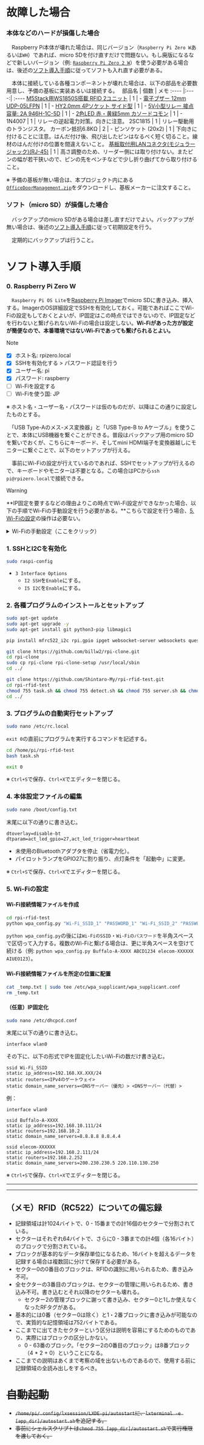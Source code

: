 
# 故障した場合

### 本体などのハードが損傷した場合
　Raspberry Pi本体が壊れた場合は、同じバージョン（`Raspberry Pi Zero W`あるいは`WH`）であれば、micro SDを付け直すだけで問題ない。もし廃版になるなどで新しいバージョン（例: [`Raspberry Pi Zero 2 W`](https://www.switch-science.com/products/7600)）を使う必要がある場合は、後述の[ソフト導入手順](#ソフト導入手順)に従ってソフトも入れ直す必要がある。

　本体に接続している各種コンポーネントが壊れた場合は、以下の部品を必要数用意し、予備の基板に実装あるいは接続する。　
 部品名 | 個数 | メモ
:---- |:----:| :----
 [M5Stack用WS1850S搭載 RFID 2ユニット](https://www.switch-science.com/products/8301) | 1 | - 
 [電子ブザー 12mm UDP-05LFPN](https://akizukidenshi.com/catalog/g/gP-09704/) | 1 | -
 [HY2.0mm 4Pソケット サイド型](https://www.amazon.co.jp/dp/B09CP5K8XT) | 1 | -
 [5V小型リレー 接点容量: 2A 946H-1C-5D](https://akizukidenshi.com/catalog/g/gP-07342/) | 1 | -
 [2色LED 赤・黄緑5mm カソードコモン](https://akizukidenshi.com/catalog/g/gI-06314/) | 1 | -
 1N4007 | 1 | リレーの逆起電力対策。向きに注意。 
 2SC1815 | 1 | リレー駆動用のトランジスタ。
 カーボン抵抗6.8KΩ | 2 | - 
 ピンソケット (20x2) | 1 | 下向きに付けることに注意。はんだ付け後、飛び出したピンはなるべく短く切ること。線材のはんだ付けの位置を間違えないこと。
 [基板取付用LANコネクタ(モジュラージャック)(RJ-45)](https://akizukidenshi.com/catalog/g/gC-00159/) | 1 | 高さ調整のため、リーダー側には取り付けない。またピンの幅が若干狭いので、ピンの先をペンチなどで少し折り曲げてから取り付けること。 

※ 予備の基板が無い場合は、本プロジェクト内にある[`OfficeDoorManagement.zip`](/OfficeDoorManagement.zip?raw=1)をダウンロードし、基板メーカーに注文すること。

### ソフト（micro SD）が損傷した場合
　バックアップのmicro SDがある場合は差し直すだけでよい。バックアップが無い場合は、後述の[ソフト導入手順](#ソフト導入手順)に従って初期設定を行う。

　定期的にバックアップは行うこと。


# ソフト導入手順

### 0. Raspberry Pi Zero W
　`Raspberry Pi OS Lite`を[Raspberry Pi Imager](https://www.raspberrypi.com/software/)でmicro SDに書き込み、挿入する。ImagerのOS詳細設定でSSHを有効化しておく。可能であればここでWi-Fiの設定もしておくとよいが、IP固定はこの時点ではできないので、IP固定などを行わないと繋げられないWi-Fiの場合は設定しない。**Wi-Fiがあった方が設定が簡便なので、本番環境ではないWi-Fiであっても繋げられるとよい。**

> [!NOTE]
> - [x] ホスト名: rpizero.local
> - [x] SSHを有効化する > パスワード認証を行う
> - [x] ユーザー名: pi
> - [x] パスワード: raspberry
> - [ ] Wi-Fiを設定する
> - [ ] Wi-Fiを使う国: JP
> 
> ※ ホスト名・ユーザー名・パスワードは仮のものだが、以降はこの通りに設定したものとする。

　「USB Type-Aのメス-メス変換器」と「USB Type-B to Aケーブル」を使うことで、本体にUSB機器を繋ぐことができる。普段はバックアップ用のmicro SDを繋いでおくが、こちらにキーボード、そしてmini HDMI端子を変換器越しにモニターに繋ぐことで、以下のセットアップが行える。

　事前にWi-Fiの設定が行えているのであれば、SSHでセットアップが行えるので、キーボードやモニターは不要となる。この場合はPCから`ssh pi@rpizero.local`で接続できる。

> [!WARNING]
> 
> **IP固定を要するなどの理由よりこの時点でWi-Fi設定ができなかった場合、以下の手順でWi-Fiの手動設定を行う必要がある。**こちらで設定を行う場合、[5. Wi-Fiの設定](#5-wi-fiの設定)の操作は必要ない。
> 
> <details>
>   <summary>Wi-Fiの手動設定（ここをクリック）</summary>
> 
> #### Wi-Fi接続情報ファイルの編集
> 
> 以下のコマンドでWi-FiのSSIDとパスワードを設定する。複数個登録する場合は同じコマンドを繰り返し行う。
> ```sh
> wpa_passphrase "Wi-Fi_SSID" "PASSWORD" | sudo tee -a /etc/wpa_supplicant/wpa_supplicant.conf
> ```
> 
> エディターを開く。
> 
> ```sh
> sudo nano /etc/wpa_supplicant/wpa_supplicant.conf
> ```
> 
> すると下記のような内容が記述されているので、
> 
> ```
> network={
>         ssid="Wi-Fi_SSID"
>         #psk="PASSWORD"
>         psk=XXXXXXXXXXXXXXXXXXXXXXXXXXXXXXXXXXXXXXXXXXXXXXXXXXXXXXXXXXXXXXXX
> }
> ```
> 
> ここに`key_mgmt=WPA-PSK`を追記する。
> 
> ```
> network={
>         ssid="Wi-Fi_SSID"
>         #psk="PASSWORD"
>         psk=XXXXXXXXXXXXXXXXXXXXXXXXXXXXXXXXXXXXXXXXXXXXXXXXXXXXXXXXXXXXXXXX
>         key_mgmt=WPA-PSK
> }
> ```
> 
> 複数個登録されている場合は`priority=N`も追記する（`N`は0以上の被らない数字: e.g. `priority=1`。小さいほど優先順位が高くなる。）。
> 
> ※ `Ctrl+S`で保存、`Ctrl+X`でエディターを閉じる。
> 
> #### （任意）IP固定化
> 
> ```sh
> sudo nano /etc/dhcpcd.conf
> ```
> 末尾に以下の通りに書き込む。
> ```
> interface wlan0
> ```
> その下に、以下の形式でIPを固定化したいWi-Fiの数だけ書き込む。
> 
> ```
> ssid Wi-Fi_SSID
> static ip_address=192.168.XX.XXX/24
> static routers=<IPv4のゲートウェイ>
> static domain_name_servers=<DNSサーバー（優先）> <DNSサーバー（代替）>
> ```
> 
> 例：
> ```
> interface wlan0
> 
> ssid Buffalo-A-XXXX
> static ip_address=192.168.10.111/24
> static routers=192.168.10.2
> static domain_name_servers=8.8.8.8 8.8.4.4
> 
> ssid elecom-XXXXXX
> static ip_address=192.168.2.111/24
> static routers=192.168.2.252
> static domain_name_servers=200.230.230.5 220.110.130.250
> ```
> 
> 
> 
> </details>


### 1. SSHとI2Cを有効化
```sh
sudo raspi-config
```
* `3 Interface Options`
  * `I2 SSH`を`Enable`にする。
  * `I5 I2C`を`Enable`にする。

### 2. 各種プログラムのインストールとセットアップ
```sh
sudo apt-get update
sudo apt-get upgrade -y
sudo apt-get install git python3-pip libmagic1

pip install mfrc522_i2c rpi.gpio ipget websocket-server websockets questionary

git clone https://github.com/billw2/rpi-clone.git 
cd rpi-clone
sudo cp rpi-clone rpi-clone-setup /usr/local/sbin
cd ../

git clone https://github.com/Shintaro-My/rpi-rfid-test.git
cd rpi-rfid-test
chmod 755 task.sh && chmod 755 detect.sh && chmod 755 server.sh && chmod 755 shutdown.sh
cd ../
```

### 3. プログラムの自動実行セットアップ

```sh
sudo nano /etc/rc.local
```
`exit 0`の直前にプログラムを実行するコマンドを記述する。
```sh
cd /home/pi/rpi-rfid-test
bash task.sh

exit 0
```
※ `Ctrl+S`で保存、`Ctrl+X`でエディターを閉じる。

### 4. 本体設定ファイルの編集

```sh
sudo nano /boot/config.txt
```
末尾に以下の通りに書き込む。
```
dtoverlay=disable-bt
dtparam=act_led_gpio=27,act_led_trigger=heartbeat
```
* 未使用のBluetoothアダプタを停止（省電力化）。
* パイロットランプをGPIO27に割り振り、点灯条件を「起動中」に変更。

※ `Ctrl+S`で保存、`Ctrl+X`でエディターを閉じる。

### 5. Wi-Fiの設定

#### Wi-Fi接続情報ファイルを作成

```sh
cd rpi-rfid-test
python wpa_config.py "Wi-Fi_SSID_1" "PASSWORD_1" "Wi-Fi_SSID_2" "PASSWORD_2"
```
`python wpa_config.py`の後には`Wi-FiのSSID`・`Wi-Fiのパスワード`を半角スペースで区切って入力する。複数のWi-Fiと繋げる場合は、更に半角スペースを空けて続ける（例: `python wpa_config.py Buffalo-A-XXXX ABCD1234 elecom-XXXXXX AIUEO123`）。

#### Wi-Fi接続情報ファイルを所定の位置に配置

```sh
cat _temp.txt | sudo tee /etc/wpa_supplicant/wpa_supplicant.conf
rm _temp.txt
```

#### （任意）IP固定化

```sh
sudo nano /etc/dhcpcd.conf
```
末尾に以下の通りに書き込む。
```
interface wlan0
```
その下に、以下の形式でIPを固定化したいWi-Fiの数だけ書き込む。

```
ssid Wi-Fi_SSID
static ip_address=192.168.XX.XXX/24
static routers=<IPv4のゲートウェイ>
static domain_name_servers=<DNSサーバー（優先）> <DNSサーバー（代替）>
```

例：
```
interface wlan0

ssid Buffalo-A-XXXX
static ip_address=192.168.10.111/24
static routers=192.168.10.2
static domain_name_servers=8.8.8.8 8.8.4.4

ssid elecom-XXXXXX
static ip_address=192.168.2.111/24
static routers=192.168.2.252
static domain_name_servers=200.230.230.5 220.110.130.250
```

※ `Ctrl+S`で保存、`Ctrl+X`でエディターを閉じる。


----
----

## （メモ）RFID（RC522）についての備忘録

* 記録領域は計1024バイトで、0 - 15番までの計16個のセクターで分割されている。
* セクターはそれぞれ64バイトで、さらに0 - 3番までの計4個（各16バイト）のブロックで分割されている。
* ブロックが基本的なデータ保存単位になるため、16バイトを超えるデータを記録する場合は複数回に分けて保存する必要がある。
* セクター0の0番目のブロックは、RFIDの識別に用いられるため、書き込み不可。
* 全セクターの3番目のブロックは、セクターの管理に用いられるため、書き込み不可。書き込むとそれ以降のセクターも壊れる。
  * セクター2の管理ブロックに謝って書き込み、セクター0と1しか使えなくなったRFタグがある。
* 基本的には0番（セクター0は除く）と1・2番ブロックに書き込みが可能なので、実質的な記憶領域は752バイトである。
* ここまでに出てきたセクターという区分は説明を容易にするためのものであり、実際にはブロックの区分しかない。
  * 0 - 63番のブロック。「セクター2の0番目のブロック」は8番ブロック（4 * 2 + 0）ということになる。
* ここまでの説明はあくまで考察の域を出ないものであるので、使用する前に記録領域の全読み出しをするべき。

# ~~自動起動~~
*  ~~`/home/pi/.config/lxsession/LXDE-pi/autostart`に、`lxterminal -e [app_dir]/autostart.sh`を追記する。~~
  * ~~事前にシェルスクリプトは`chmod 755 [app_dir]/autostart.sh`で実行権限を渡しておく。~~
